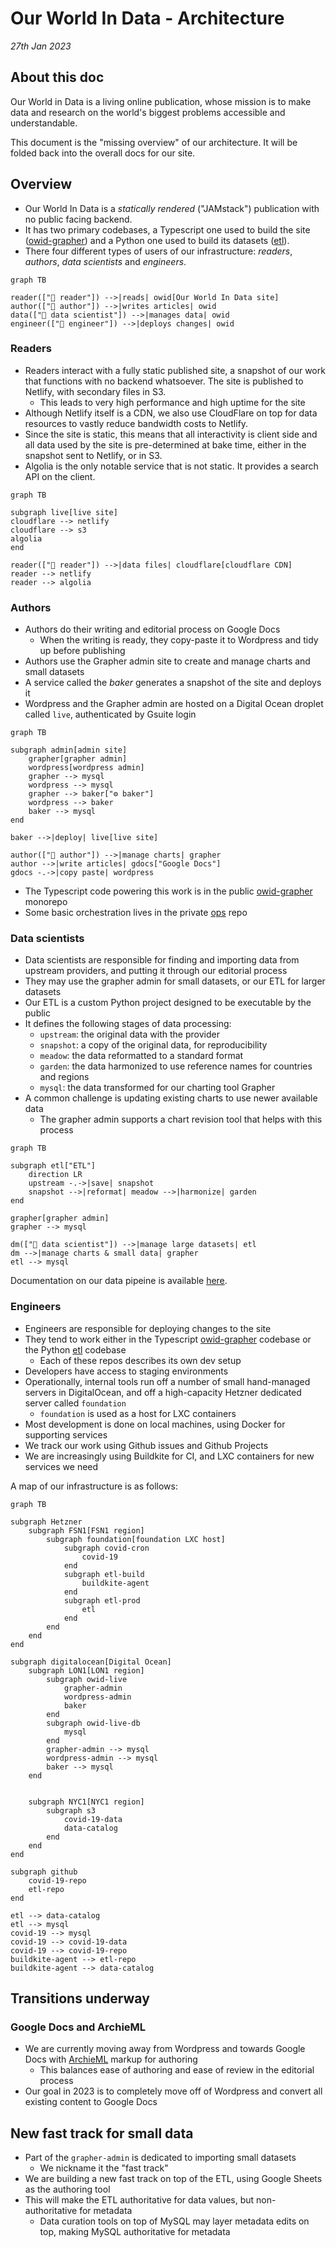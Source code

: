 # Our World In Data - Architecture

_27th Jan 2023_

## About this doc

Our World in Data is a living online publication, whose mission is to make data and research on the world's biggest problems accessible and understandable.

This document is the "missing overview" of our architecture. It will be folded back into the overall docs for our site.

## Overview

- Our World In Data is a _statically rendered_ ("JAMstack") publication with no public facing backend.
- It has two primary codebases, a Typescript one used to build the site ([owid-grapher](https://github.com/owid/owid-grapher)) and a Python one used to build its datasets ([etl](https://github.com/owid/etl)).
- There four different types of users of our infrastructure: _readers_, _authors_, _data scientists_ and _engineers_.

```mermaid
graph TB

reader(["👤 reader"]) -->|reads| owid[Our World In Data site]
author(["👤 author"]) -->|writes articles| owid
data(["👤 data scientist"]) -->|manages data| owid
engineer(["👤 engineer"]) -->|deploys changes| owid
```

### Readers

- Readers interact with a fully static published site, a snapshot of our work that functions with no backend whatsoever. The site is published to Netlify, with secondary files in S3.
  - This leads to very high performance and high uptime for the site
- Although Netlify itself is a CDN, we also use CloudFlare on top for data resources to vastly reduce bandwidth costs to Netlify.
- Since the site is static, this means that all interactivity is client side and all data used by the site is pre-determined at bake time, either in the snapshot sent to Netlify, or in S3.
- Algolia is the only notable service that is not static. It provides a search API on the client.

```mermaid
graph TB

subgraph live[live site]
cloudflare --> netlify
cloudflare --> s3
algolia
end

reader(["👤 reader"]) -->|data files| cloudflare[cloudflare CDN]
reader --> netlify
reader --> algolia
```

### Authors

- Authors do their writing and editorial process on Google Docs
  - When the writing is ready, they copy-paste it to Wordpress and tidy up before publishing
- Authors use the Grapher admin site to create and manage charts and small datasets
- A service called the _baker_ generates a snapshot of the site and deploys it
- Wordpress and the Grapher admin are hosted on a Digital Ocean droplet called `live`, authenticated by Gsuite login

```mermaid
graph TB

subgraph admin[admin site]
    grapher[grapher admin]
    wordpress[wordpress admin]
    grapher --> mysql
    wordpress --> mysql
    grapher --> baker["⚙️ baker"]
    wordpress --> baker
    baker --> mysql
end

baker -->|deploy| live[live site]

author(["👤 author"]) -->|manage charts| grapher
author -->|write articles| gdocs["Google Docs"]
gdocs -.->|copy paste| wordpress
```

- The Typescript code powering this work is in the public [owid-grapher](https://github.com/owid/owid-grapher) monorepo
- Some basic orchestration lives in the private [ops](https://github.com/owid/ops) repo

### Data scientists

- Data scientists are responsible for finding and importing data from upstream providers, and putting it through our editorial process
- They may use the grapher admin for small datasets, or our ETL for larger datasets
- Our ETL is a custom Python project designed to be executable by the public
- It defines the following stages of data processing:
    - `upstream`: the original data with the provider
    - `snapshot`: a copy of the original data, for reproducibility
    - `meadow`: the data reformatted to a standard format
    - `garden`: the data harmonized to use reference names for countries and regions
    - `mysql`: the data transformed for our charting tool Grapher
- A common challenge is updating existing charts to use newer available data
    - The grapher admin supports a chart revision tool that helps with this process

```mermaid
graph TB

subgraph etl["ETL"]
    direction LR
    upstream -.->|save| snapshot
    snapshot -->|reformat| meadow -->|harmonize| garden
end

grapher[grapher admin]
grapher --> mysql

dm(["👤 data scientist"]) -->|manage large datasets| etl
dm -->|manage charts & small data| grapher
etl --> mysql
```

Documentation on our data pipeine is available [here](https://docs.owid.io/projects/etl/en/latest/).

### Engineers

- Engineers are responsible for deploying changes to the site
- They tend to work either in the Typescript [owid-grapher](https://github.com/owid/owid-grapher) codebase or the Python [etl](https://github.com/owid/etl) codebase
    - Each of these repos describes its own dev setup
- Developers have access to staging environments
- Operationally, internal tools run off a number of small hand-managed servers in DigitalOcean, and off a high-capacity Hetzner dedicated server called `foundation`
    - `foundation` is used as a host for LXC containers
- Most development is done on local machines, using Docker for supporting services
- We track our work using Github issues and Github Projects
- We are increasingly using Buildkite for CI, and LXC containers for new services we need

A map of our infrastructure is as follows:

```mermaid
graph TB

subgraph Hetzner
    subgraph FSN1[FSN1 region]
        subgraph foundation[foundation LXC host]
            subgraph covid-cron
                covid-19
            end
            subgraph etl-build
                buildkite-agent
            end
            subgraph etl-prod
                etl
            end
        end
    end
end

subgraph digitalocean[Digital Ocean]
    subgraph LON1[LON1 region]
        subgraph owid-live
            grapher-admin
            wordpress-admin
            baker
        end
        subgraph owid-live-db
            mysql
        end
        grapher-admin --> mysql
        wordpress-admin --> mysql
        baker --> mysql
    end


    subgraph NYC1[NYC1 region]
        subgraph s3
            covid-19-data
            data-catalog
        end
    end
end

subgraph github
    covid-19-repo
    etl-repo
end

etl --> data-catalog
etl --> mysql
covid-19 --> mysql
covid-19 --> covid-19-data
covid-19 --> covid-19-repo
buildkite-agent --> etl-repo
buildkite-agent --> data-catalog
```

## Transitions underway

### Google Docs and ArchieML

- We are currently moving away from Wordpress and towards Google Docs with [ArchieML](http://archieml.org/) markup for authoring
    - This balances ease of authoring and ease of review in the editorial process
- Our goal in 2023 is to completely move off of Wordpress and convert all existing content to Google Docs

## New fast track for small data

- Part of the `grapher-admin` is dedicated to importing small datasets
  - We nickname it the "fast track"
- We are building a new fast track on top of the ETL, using Google Sheets as the authoring tool
- This will make the ETL authoritative for data values, but non-authoritative for metadata
  - Data curation tools on top of MySQL may layer metadata edits on top, making MySQL authoritative for metadata